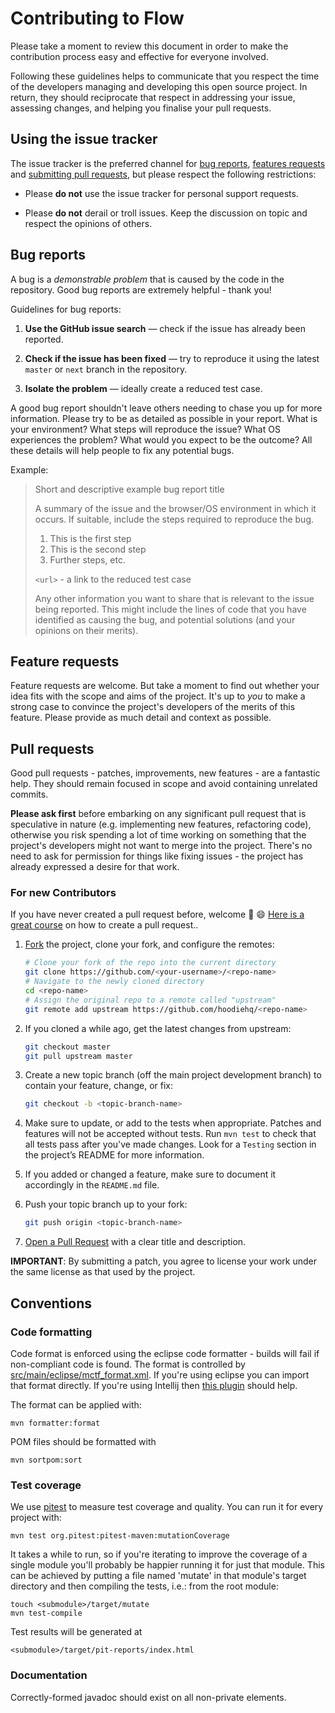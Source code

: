 # Contributing to Flow

Please take a moment to review this document in order to make the contribution
process easy and effective for everyone involved.

Following these guidelines helps to communicate that you respect the time of
the developers managing and developing this open source project. In return,
they should reciprocate that respect in addressing your issue, assessing
changes, and helping you finalise your pull requests.

## Using the issue tracker

The issue tracker is the preferred channel for [bug reports](#bug-reports), 
[features requests](#feature-requests) and [submitting pull requests](#pull-requests), 
but please respect the following restrictions:

* Please **do not** use the issue tracker for personal support requests.

* Please **do not** derail or troll issues. Keep the discussion on topic and
  respect the opinions of others.


## Bug reports

A bug is a _demonstrable problem_ that is caused by the code in the repository.
Good bug reports are extremely helpful - thank you!

Guidelines for bug reports:

1. **Use the GitHub issue search** &mdash; check if the issue has already been
   reported.

2. **Check if the issue has been fixed** &mdash; try to reproduce it using the
   latest `master` or `next` branch in the repository.

3. **Isolate the problem** &mdash; ideally create a reduced test case.

A good bug report shouldn't leave others needing to chase you up for more
information. Please try to be as detailed as possible in your report. What is
your environment? What steps will reproduce the issue? What OS experiences the
problem? What would you expect to be the outcome? All these details will help
people to fix any potential bugs.

Example:

> Short and descriptive example bug report title
>
> A summary of the issue and the browser/OS environment in which it occurs. If
> suitable, include the steps required to reproduce the bug.
>
> 1. This is the first step
> 2. This is the second step
> 3. Further steps, etc.
>
> `<url>` - a link to the reduced test case
>
> Any other information you want to share that is relevant to the issue being
> reported. This might include the lines of code that you have identified as
> causing the bug, and potential solutions (and your opinions on their
> merits).


## Feature requests

Feature requests are welcome. But take a moment to find out whether your idea
fits with the scope and aims of the project. It's up to *you* to make a strong
case to convince the project's developers of the merits of this feature. Please
provide as much detail and context as possible.


## Pull requests

Good pull requests - patches, improvements, new features - are a fantastic
help. They should remain focused in scope and avoid containing unrelated
commits.

**Please ask first** before embarking on any significant pull request that is speculative in nature (e.g.
implementing new features, refactoring code), otherwise you risk spending a lot of
time working on something that the project's developers might not want to merge
into the project.
There's no need to ask for permission for things like fixing issues - the project has already expressed a desire for that work.

### For new Contributors

If you have never created a pull request before, welcome :tada: :smile: [Here is a great course](https://egghead.io/courses/how-to-contribute-to-an-open-source-project-on-github)
on how to create a pull request..

1. [Fork](http://help.github.com/fork-a-repo/) the project, clone your fork,
   and configure the remotes:

   ```bash
   # Clone your fork of the repo into the current directory
   git clone https://github.com/<your-username>/<repo-name>
   # Navigate to the newly cloned directory
   cd <repo-name>
   # Assign the original repo to a remote called "upstream"
   git remote add upstream https://github.com/hoodiehq/<repo-name>
   ```

2. If you cloned a while ago, get the latest changes from upstream:

   ```bash
   git checkout master
   git pull upstream master
   ```

3. Create a new topic branch (off the main project development branch) to
   contain your feature, change, or fix:

   ```bash
   git checkout -b <topic-branch-name>
   ```

4. Make sure to update, or add to the tests when appropriate. Patches and
   features will not be accepted without tests. Run `mvn test` to check that
   all tests pass after you've made changes. Look for a `Testing` section in
   the project’s README for more information.

5. If you added or changed a feature, make sure to document it accordingly in
   the `README.md` file.

6. Push your topic branch up to your fork:

   ```bash
   git push origin <topic-branch-name>
   ```

8. [Open a Pull Request](https://help.github.com/articles/using-pull-requests/)
    with a clear title and description.


**IMPORTANT**: By submitting a patch, you agree to license your work under the
same license as that used by the project.

## Conventions

### Code formatting

Code format is enforced using the eclipse code formatter - builds will fail if non-compliant code is found.
The format is controlled by [src/main/eclipse/mctf_format.xml](src/main/eclipse/mctf_format.xml).
If you're using eclipse you can import that format directly.
If you're using Intellij then [this plugin](https://plugins.jetbrains.com/plugin/6546-eclipse-code-formatter) should help.

The format can be applied with:

```
mvn formatter:format
```

POM files should be formatted with

```
mvn sortpom:sort
```

### Test coverage

We use [pitest](https://pitest.org/) to measure test coverage and quality.
You can run it for every project with:

```
mvn test org.pitest:pitest-maven:mutationCoverage
```

It takes a while to run, so if you're iterating to improve the coverage of a single module you'll probably be happier running it for just that module.
This can be achieved by putting a file named 'mutate' in that module's target directory and then compiling the tests, i.e.: from the root module:

```
touch <submodule>/target/mutate
mvn test-compile
```

Test results will be generated at
```
<submodule>/target/pit-reports/index.html
```

### Documentation

Correctly-formed javadoc should exist on all non-private elements.

